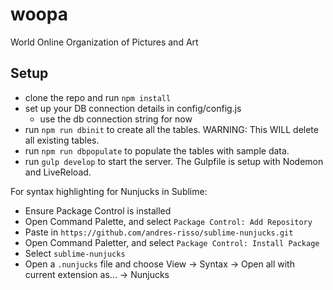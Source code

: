 # woopa
World Online Organization of Pictures and Art


## Setup

- clone the repo and run ```npm install```
- set up your DB connection details in config/config.js
  - use the db connection string for now
- run ```npm run dbinit``` to create all the tables.
  WARNING: This WILL delete all existing tables.
- run ```npm run dbpopulate``` to populate the tables with sample data.
- run ```gulp develop``` to start the server. The Gulpfile is setup with Nodemon and LiveReload.

For syntax highlighting for Nunjucks in Sublime:
- Ensure Package Control is installed
- Open Command Palette, and select ```Package Control: Add Repository```
- Paste in ```https://github.com/andres-risso/sublime-nunjucks.git```
- Open Command Paletter, and select ```Package Control: Install Package```
- Select ```sublime-nunjucks```
- Open a ```.nunjucks``` file and choose View -> Syntax -> Open all with current extension as... -> Nunjucks